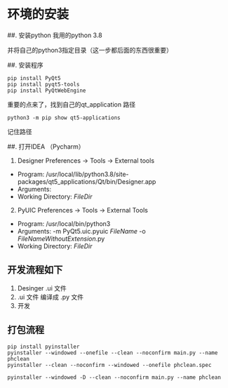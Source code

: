 
# 环境的安装

##. 安装python
我用的python 3.8

并将自己的python3指定目录（这一步都后面的东西很重要）

##. 安装程序

```python3
pip install PyQt5
pip install pyqt5-tools
pip install PyQtWebEngine
```

重要的点来了，找到自己的qt_application 路径

```
python3 -m pip show qt5-applications
```
记住路径

##. 打开IDEA （Pycharm）


1. Designer
Preferences -> Tools -> External tools

- Program: /usr/local/lib/python3.8/site-packages/qt5_applications/Qt/bin/Designer.app
- Arguments: 
- Working Directory: $FileDir$

2. PyUIC
Preferences -> Tools -> External Tools

- Program: /usr/local/bin/python3
- Arguments: -m PyQt5.uic.pyuic $FileName$ -o $FileNameWithoutExtension$.py
- Working Directory: $FileDir$

## 开发流程如下

1. Desinger .ui 文件
2. .ui 文件 编译成 .py 文件
3. 开发

## 打包流程

```
pip install pyinstaller
pyinstaller --windowed --onefile --clean --noconfirm main.py --name phclean
pyinstaller --clean --noconfirm --windowed --onefile phclean.spec

pyinstaller --windowed -D --clean --noconfirm main.py --name phclean
```

